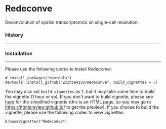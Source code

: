 # Redeconve
Deconvolution of spatial transcriptomics on single-cell resolution.

### History
---------------------



### Installation
---------------------
Please use the following codes to install *Redeconve*:
```{r}
# install.packages("devtools")
devtools::install_github("ZxZhou4150/Redeconve", build_vignettes = F)
```
You may also set `build_vignettes` as `T`, but it may take some time to build the vignette (1 hour or so). If you don't want to build vignette, please see [here](vignettes/Redeconve.html) for the simplified vignette (this is an HTML page, so you may go to https://htmlpreview.github.io/ to get the preview). If you choose to build the vignette, please use the following codes to view vignettes:

```{r}
browseVignettes("Redeconve")
```
